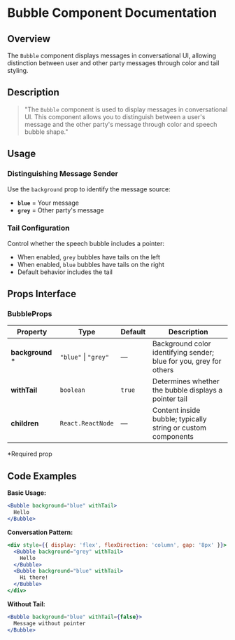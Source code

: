 # Bubble Component Documentation

## Overview

The `Bubble` component displays messages in conversational UI, allowing distinction between user and other party messages through color and tail styling.

## Description

> "The `Bubble` component is used to display messages in conversational UI. This component allows you to distinguish between a user's message and the other party's message through color and speech bubble shape."

## Usage

### Distinguishing Message Sender

Use the `background` prop to identify the message source:
- **`blue`** = Your message
- **`grey`** = Other party's message

### Tail Configuration

Control whether the speech bubble includes a pointer:
- When enabled, `grey` bubbles have tails on the left
- When enabled, `blue` bubbles have tails on the right
- Default behavior includes the tail

## Props Interface

### BubbleProps

| Property | Type | Default | Description |
|----------|------|---------|-------------|
| **background** * | `"blue"` \| `"grey"` | — | Background color identifying sender; blue for you, grey for others |
| **withTail** | `boolean` | `true` | Determines whether the bubble displays a pointer tail |
| **children** | `React.ReactNode` | — | Content inside bubble; typically string or custom components |

*Required prop

## Code Examples

**Basic Usage:**
```jsx
<Bubble background="blue" withTail>
  Hello
</Bubble>
```

**Conversation Pattern:**
```jsx
<div style={{ display: 'flex', flexDirection: 'column', gap: '8px' }}>
  <Bubble background="grey" withTail>
    Hello
  </Bubble>
  <Bubble background="blue" withTail>
    Hi there!
  </Bubble>
</div>
```

**Without Tail:**
```jsx
<Bubble background="blue" withTail={false}>
  Message without pointer
</Bubble>
```

